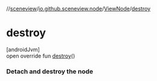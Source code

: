 //[sceneview](../../../index.md)/[io.github.sceneview.node](../index.md)/[ViewNode](index.md)/[destroy](destroy.md)

# destroy

[androidJvm]\
open override fun [destroy](destroy.md)()

###  Detach and destroy the node
